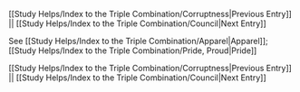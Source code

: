 [[Study Helps/Index to the Triple Combination/Corruptness|Previous Entry]]  ||  [[Study Helps/Index to the Triple Combination/Council|Next Entry]]

 See [[Study Helps/Index to the Triple Combination/Apparel|Apparel]]; [[Study Helps/Index to the Triple Combination/Pride, Proud|Pride]]

[[Study Helps/Index to the Triple Combination/Corruptness|Previous Entry]]  ||  [[Study Helps/Index to the Triple Combination/Council|Next Entry]]